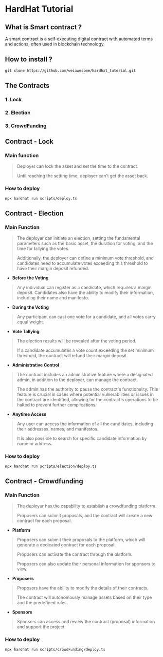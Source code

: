 # HardHat Tutorial

## What is Smart contract ?
A smart contract is a self-executing digital contract with automated terms and actions, often used in blockchain technology.

## How to install ?
```shell
git clone https://github.com/weiawesome/hardhat_tutorial.git
```

## The Contracts
### 1. Lock
### 2. Election
### 3. CrowdFunding

## Contract - Lock
### Main function
> Deployer can lock the asset and set the time to the contract.
> 
> Until reaching the setting time, deployer can't get the asset back.

### How to deploy
```shell
npx hardhat run scripts/deploy.ts
```

## Contract - Election
### Main Function
> The deployer can initiate an election, setting the fundamental parameters such as the basic asset, the duration for voting, and the time for tallying the votes. 
> 
> Additionally, the deployer can define a minimum vote threshold, and candidates need to accumulate votes exceeding this threshold to have their margin deposit refunded.

* **Before the Voting**

> Any individual can register as a candidate, which requires a margin deposit. Candidates also have the ability to modify their information, including their name and manifesto.

* **During the Voting**

> Any participant can cast one vote for a candidate, and all votes carry equal weight.

* **Vote Tallying**

> The election results will be revealed after the voting period. 
> 
> If a candidate accumulates a vote count exceeding the set minimum threshold, the contract will refund their margin deposit.

* **Administrative Control**

> The contract includes an administrative feature where a designated admin, in addition to the deployer, can manage the contract. 
> 
> The admin has the authority to pause the contract's functionality. This feature is crucial in cases where potential vulnerabilities or issues in the contract are identified, allowing for the contract's operations to be halted to prevent further complications.

* **Anytime Access**

> Any user can access the information of all the candidates, including their addresses, names, and manifestos. 
> 
> It is also possible to search for specific candidate information by name or address.

### How to deploy
```shell
npx hardhat run scripts/election/deploy.ts
```

## Contract - Crowdfunding
### Main Function
> The deployer has the capability to establish a crowdfunding platform. 
> 
> Proposers can submit proposals, and the contract will create a new contract for each proposal.

* **Platform**

> Proposers can submit their proposals to the platform, which will generate a dedicated contract for each proposal.
>
> Proposers can activate the contract through the platform.
>
> Proposers can also update their personal information for sponsors to view.

* **Proposers**

> Proposers have the ability to modify the details of their contracts.
>
> The contract will autonomously manage assets based on their type and the predefined rules.

* **Sponsors**

> Sponsors can access and review the contract (proposal) information and support the project.

### How to deploy
```shell
npx hardhat run scripts/crowdFunding/deploy.ts
```

